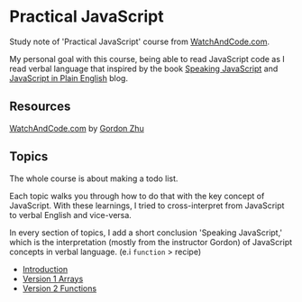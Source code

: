 # Practical JavaScript

Study note of 'Practical JavaScript' course from [WatchAndCode.com](https://watchandcode.com/courses/enrolled/60264).

My personal goal with this course, being able to read JavaScript code as I read verbal language that inspired by the book [Speaking JavaScript] and [JavaScript in Plain English] blog.

[Speaking JavaScript]: http://speakingjs.com/es5/
[JavaScript in Plain English]: https://medium.com/javascript-in-plain-english

## Resources

[WatchAndCode.com](https://watchandcode.com/) by [Gordon Zhu](https://watchandcode.com/courses/60264/author_bio)

## Topics

The whole course is about making a todo list.

Each topic walks you through how to do that with the key concept of JavaScript. With these learnings, I tried to cross-interpret from JavaScript to verbal English and vice-versa.

In every section of topics, I add a short conclusion 'Speaking JavaScript,' which is the interpretation (mostly from the instructor Gordon) of JavaScript concepts in verbal language. (e.i `function` > recipe)

* [Introduction](https://github.com/HanLee25/freeCodeCampJavaScript/tree/master/Topics/Introduction)
* [Version 1 Arrays](https://github.com/HanLee25/freeCodeCampJavaScript/tree/master/Topics/Version%201%20Arrays)
* [Version 2 Functions](https://github.com/HanLee25/freeCodeCampJavaScript/tree/master/Topics/Version%202%20Functions)
